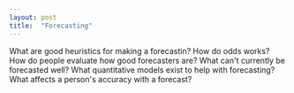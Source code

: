 ```yaml
---
layout: post
title:  "Forecasting"
---
```


What are good heuristics for making a forecastin?
How do odds works?
How do people evaluate how good forecasters are?
What can't currently be forecasted well? 
What quantitative models exist to help with forecasting?
What affects a person's accuracy with a forecast?